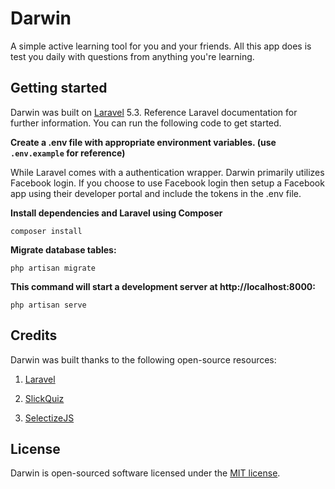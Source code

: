 # Darwin
A simple active learning tool for you and your friends.
All this app does is test you daily with questions from anything you're learning.

## Getting started
Darwin was built on [Laravel](http://laravel.com) 5.3. Reference Laravel documentation for further information.
You can run the following code to get started.

**Create a .env file with appropriate environment variables. (use `.env.example` for reference)**

While Laravel comes with a authentication wrapper. Darwin primarily utilizes Facebook login. If you choose to use Facebook login then setup a Facebook app using their developer portal and include the tokens in the .env file. 

**Install dependencies and Laravel using Composer**
````
composer install
````

**Migrate database tables:**
````
php artisan migrate
````

**This command will start a development server at http://localhost:8000:**
````
php artisan serve
````

## Credits
Darwin was built thanks to the following open-source resources:

1. [Laravel](http://laravel.com)

2. [SlickQuiz](https://github.com/jewlofthelotus/SlickQuiz)

3. [SelectizeJS](http://selectize.github.io/selectize.js/)


## License
Darwin is open-sourced software licensed under the [MIT license](https://opensource.org/licenses/MIT).
